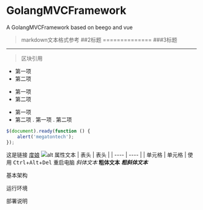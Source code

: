 # GolangMVCFramework
A GolangMVCFramework based on beego and vue

>markdown文本格式参考
##2标题
==============
###3标题
-------------
> 区块引用
* 第一项
* 第二项
+ 第一项
+ 第二项
- 第一项
- 第二项
. 第一项
. 第二项
```javascript
$(document).ready(function () {
    alert('megatontech');
});
```
这是链接 [度娘](https://www.baidu.com)
![alt 属性文本](图片地址 "可选标题")
|  表头   | 表头  |
|  ----   | ----  |
| 单元格  | 单元格 |
使用 <kbd>Ctrl</kbd>+<kbd>Alt</kbd>+<kbd>Del</kbd> 重启电脑
*斜体文本*
**粗体文本**
***粗斜体文本***

基本架构

运行环境

部署说明